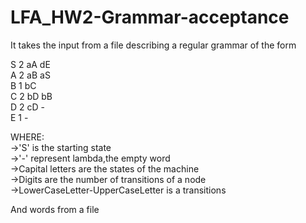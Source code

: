 # LFA_HW2-Grammar-acceptance
It takes the input from a file describing a regular grammar of the form  
  
S 2 aA dE  
A 2 aB aS  
B 1 bC   
C 2 bD bB  
D 2 cD -  
E 1 -  

WHERE:  
->'S' is the starting state  
->'-' represent lambda,the empty word  
->Capital letters are the states of the machine  
->Digits are the number of transitions of a node  
->LowerCaseLetter-UpperCaseLetter is a transitions
  
And words from a file

